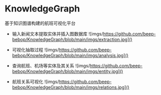 # KnowledgeGraph
基于知识图谱构建的航班可视化平台

- 输入新闻文本提取实体并插入图数据库
![imgs/https://github.com/beep-bebop/KnowledgeGraph/blob/main/imgs/extraction.jpg]()

- 可视化抽取过程
![imgs/https://github.com/beep-bebop/KnowledgeGraph/blob/main/imgs/analysis.jpg]()

- 查询航班、机场等实体及其关系
![imgs/https://github.com/beep-bebop/KnowledgeGraph/blob/main/imgs/entity.jpg]()

- 航班关系可视化
![imgs/https://github.com/beep-bebop/KnowledgeGraph/blob/main/imgs/relations.jpg]()

